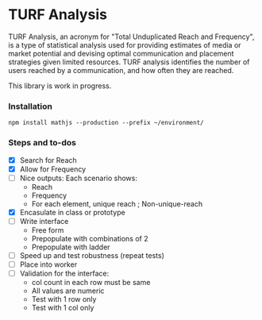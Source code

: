 # TURF Analysis
TURF Analysis, an acronym for "Total Unduplicated Reach and Frequency", is a type of statistical analysis used for providing estimates of media or market potential and devising optimal communication and placement strategies given limited resources. TURF analysis identifies the number of users reached by a communication, and how often they are reached.

This library is work in progress.

### Installation

```
npm install mathjs --production --prefix ~/environment/
```

### Steps and to-dos

- [x] Search for Reach           
- [x] Allow for Frequency
- [ ] Nice outputs: Each scenario shows:
   - Reach
   - Frequency
   - For each element, unique reach ; Non-unique-reach 
- [x] Encasulate in class or prototype
- [ ] Write interface
   - Free form
   - Prepopulate with combinations of 2
   - Prepopulate with ladder
- [ ] Speed up and test robustness (repeat tests)
- [ ] Place into worker
- [ ] Validation for the interface:
   - col count in each row must be same
   - All values are numeric
   - Test with 1 row only
   - Test with 1 col only 
